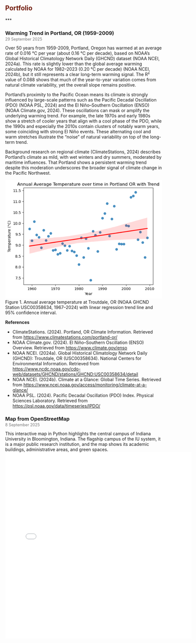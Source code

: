 <h2 style="color:#6f1802;">Portfolio</h2>
***
<h3 style="margin-bottom:0;">Warming Trend in Portland, OR (1959-2009)</h3>
<p style="margin-top:2px; font-size:0.9em; font-weight:normal; color:#777;">
  29 September 2025
</p>
Over 50 years from 1959-2009, Portland, Oregon has warmed at an average rate of 0.016 °C per year (about 0.16 °C per decade), based on NOAA’s Global Historical Climatology Network Daily (GHCND) dataset (NOAA NCEI, 2024a). This rate is slightly lower than the global average warming calculated by NOAA for 1982–2023 (0.20 °C per decade) (NOAA NCEI, 2024b), but it still represents a clear long-term warming signal. The R² value of 0.088 shows that much of the year-to-year variation comes from natural climate variability, yet the overall slope remains positive.

Portland’s proximity to the Pacific Ocean means its climate is strongly influenced by large-scale patterns such as the Pacific Decadal Oscillation (PDO) (NOAA PSL, 2024) and the El Niño–Southern Oscillation (ENSO) (NOAA Climate.gov, 2024). These oscillations can mask or amplify the underlying warming trend. For example, the late 1970s and early 1980s show a stretch of cooler years that align with a cool phase of the PDO, while the 1990s and especially the 2010s contain clusters of notably warm years, some coinciding with strong El Niño events. These alternating cool and warm stretches illustrate the “noise” of natural variability on top of the long-term trend.

Background research on regional climate (ClimateStations, 2024) describes Portland’s climate as mild, with wet winters and dry summers, moderated by maritime influences. That Portland shows a persistent warming trend despite this moderation underscores the broader signal of climate change in the Pacific Northwest.

![Portland Climate Plot](img/Portland_climate.png)
Figure 1. Annual average temperature at Troutdale, OR (NOAA GHCND Station USC00358634, 1967–2024) with linear regression trend line and 95% confidence interval.

<b>References</b>
* ClimateStations. (2024). Portland, OR Climate Information. Retrieved from https://www.climatestations.com/portland-or/
* NOAA Climate.gov. (2024). El Niño–Southern Oscillation (ENSO) Overview. Retrieved from https://www.climate.gov/enso
* NOAA NCEI. (2024a). Global Historical Climatology Network Daily (GHCND): Troutdale, OR (USC00358634). National Centers for Environmental Information. Retrieved from https://www.ncdc.noaa.gov/cdo-web/datasets/GHCND/stations/GHCND:USC00358634/detail
* NOAA NCEI. (2024b). Climate at a Glance: Global Time Series. Retrieved from https://www.ncei.noaa.gov/access/monitoring/climate-at-a-glance/
* NOAA PSL. (2024). Pacific Decadal Oscillation (PDO) Index. Physical Sciences Laboratory. Retrieved from https://psl.noaa.gov/data/timeseries/IPDO/

<h3 style="margin-bottom:0;">Map from OpenStreetMap</h3>
<p style="margin-top:2px; font-size:0.9em; font-weight:normal; color:#777;">
  8 September 2025
</p>
This interactive map in Python highlights the central campus of Indiana University in Bloomington, Indiana. The flagship campus of the IU system, it is a major public research institution, and the map shows its academic buildings, administrative areas, and green spaces.
<embed type="text/html" src="img/start.html" width="600" height="600">

